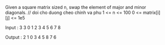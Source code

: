 Given a square matrix sized n, swap the element of major and minor diagonals. // doi cho duong cheo chinh va phu
1 <= n <= 100
0 <= matrix[i][j] <= 1e5

Input :
        3 3
        0 1 2
        3 4 5
        6 7 8

Output : 2 1 0
         3 4 5
         8 7 6
